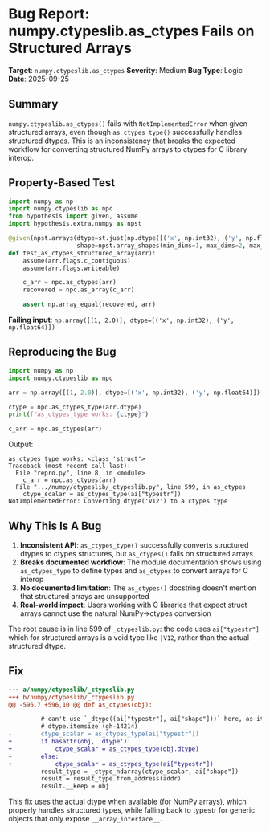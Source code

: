 # Bug Report: numpy.ctypeslib.as_ctypes Fails on Structured Arrays

**Target**: `numpy.ctypeslib.as_ctypes`
**Severity**: Medium
**Bug Type**: Logic
**Date**: 2025-09-25

## Summary

`numpy.ctypeslib.as_ctypes()` fails with `NotImplementedError` when given structured arrays, even though `as_ctypes_type()` successfully handles structured dtypes. This is an inconsistency that breaks the expected workflow for converting structured NumPy arrays to ctypes for C library interop.

## Property-Based Test

```python
import numpy as np
import numpy.ctypeslib as npc
from hypothesis import given, assume
import hypothesis.extra.numpy as npst

@given(npst.arrays(dtype=st.just(np.dtype([('x', np.int32), ('y', np.float64)])),
                   shape=npst.array_shapes(min_dims=1, max_dims=2, max_side=10)))
def test_as_ctypes_structured_array(arr):
    assume(arr.flags.c_contiguous)
    assume(arr.flags.writeable)

    c_arr = npc.as_ctypes(arr)
    recovered = npc.as_array(c_arr)

    assert np.array_equal(recovered, arr)
```

**Failing input**: `np.array([(1, 2.0)], dtype=[('x', np.int32), ('y', np.float64)])`

## Reproducing the Bug

```python
import numpy as np
import numpy.ctypeslib as npc

arr = np.array([(1, 2.0)], dtype=[('x', np.int32), ('y', np.float64)])

ctype = npc.as_ctypes_type(arr.dtype)
print(f"as_ctypes_type works: {ctype}")

c_arr = npc.as_ctypes(arr)
```

Output:
```
as_ctypes_type works: <class 'struct'>
Traceback (most recent call last):
  File "repro.py", line 8, in <module>
    c_arr = npc.as_ctypes(arr)
  File ".../numpy/ctypeslib/_ctypeslib.py", line 599, in as_ctypes
    ctype_scalar = as_ctypes_type(ai["typestr"])
NotImplementedError: Converting dtype('V12') to a ctypes type
```

## Why This Is A Bug

1. **Inconsistent API**: `as_ctypes_type()` successfully converts structured dtypes to ctypes structures, but `as_ctypes()` fails on structured arrays
2. **Breaks documented workflow**: The module documentation shows using `as_ctypes_type` to define types and `as_ctypes` to convert arrays for C interop
3. **No documented limitation**: The `as_ctypes()` docstring doesn't mention that structured arrays are unsupported
4. **Real-world impact**: Users working with C libraries that expect struct arrays cannot use the natural NumPy→ctypes conversion

The root cause is in line 599 of `_ctypeslib.py`: the code uses `ai["typestr"]` which for structured arrays is a void type like `|V12`, rather than the actual structured dtype.

## Fix

```diff
--- a/numpy/ctypeslib/_ctypeslib.py
+++ b/numpy/ctypeslib/_ctypeslib.py
@@ -596,7 +596,10 @@ def as_ctypes(obj):

         # can't use `_dtype((ai["typestr"], ai["shape"]))` here, as it overflows
         # dtype.itemsize (gh-14214)
-        ctype_scalar = as_ctypes_type(ai["typestr"])
+        if hasattr(obj, 'dtype'):
+            ctype_scalar = as_ctypes_type(obj.dtype)
+        else:
+            ctype_scalar = as_ctypes_type(ai["typestr"])
         result_type = _ctype_ndarray(ctype_scalar, ai["shape"])
         result = result_type.from_address(addr)
         result.__keep = obj
```

This fix uses the actual dtype when available (for NumPy arrays), which properly handles structured types, while falling back to typestr for generic objects that only expose `__array_interface__`.